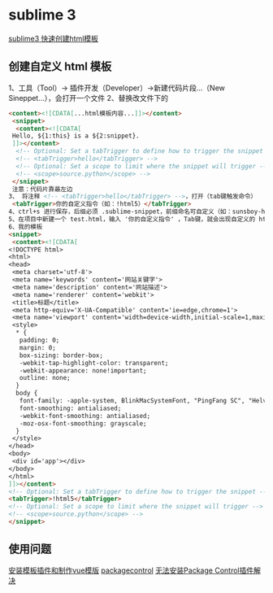 # sublime 3

[sublime3 快速创建html模板](https://www.cnblogs.com/liutoliu/p/9820953.html)

## 创建自定义 html 模板

1、工具（Tool）-> 插件开发（Developer）->新建代码片段...（New Sineppet...），会打开一个文件
2、替换改文件下的

``` html
<content><![CDATA[...html模板内容...]]></content>
 <snippet>
  <content><![CDATA[
 Hello, ${1:this} is a ${2:snippet}.
 ]]></content>
  <!-- Optional: Set a tabTrigger to define how to trigger the snippet -->
  <!-- <tabTrigger>hello</tabTrigger> -->
  <!-- Optional: Set a scope to limit where the snippet will trigger -->
  <!-- <scope>source.python</scope> -->
 </snippet>
 注意：代码片靠最左边
3、 将注释 <!-- <tabTrigger>hello</tabTrigger> -->，打开（tab键触发命令）
 <tabTrigger>你的自定义指令（如：!html5）</tabTrigger>
4、ctrl+s 进行保存，后缀必须 .sublime-snippet，前缀命名可自定义（如：sunsboy-html5.sublime-snippet）
5、在项目中新建一个 test.html，输入 '你的自定义指令' ，Tab键，就会出现自定义的 html 模板
6、我的模板
<snippet>
 <content><![CDATA[
<!DOCTYPE html>
<html>
<head>
 <meta charset='utf-8'>
 <meta name='keywords' content='网站关键字'>
 <meta name='description' content='网站描述'>
 <meta name='renderer' content='webkit'>
 <title>标题</title>
 <meta http-equiv='X-UA-Compatible' content='ie=edge,chrome=1'>
 <meta name='viewport' content='width=device-width,initial-scale=1,maximum-scale=1,minimum-scale=1,user-scalable=no, shrink-to-fit=no' viewport-fit=cover />
 <style>
  * {
   padding: 0;
   margin: 0;
   box-sizing: border-box;
   -webkit-tap-highlight-color: transparent;
   -webkit-appearance: none!important;
   outline: none;
  }
  body {
   font-family: -apple-system, BlinkMacSystemFont, "PingFang SC", "Helvetica Neue", STHeiti, "Microsoft Yahei", Tahoma, Simsun, sans-serif;
   font-smoothing: antialiased;
   -webkit-font-smoothing: antialiased;
   -moz-osx-font-smoothing: grayscale;
  }
 </style>
</head>
<body>
 <div id='app'></div>
</body>
</html>
]]></content>
<!-- Optional: Set a tabTrigger to define how to trigger the snippet -->
<tabTrigger>!html5</tabTrigger>
<!-- Optional: Set a scope to limit where the snippet will trigger -->
<!-- <scope>source.python</scope> -->
</snippet>
```


## 使用问题

[安装模板插件和制作vue模版](https://blog.csdn.net/Lxylovezlj/article/details/78109497)
[packagecontrol](https://packagecontrol.io/installation#st3)
[无法安装Package Control插件解决](https://www.cnblogs.com/yangzhuanzheng/p/8896380.html)
